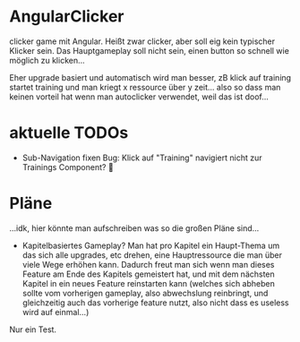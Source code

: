 # AngularClicker

clicker game mit Angular.
Heißt zwar clicker, aber soll eig kein typischer Klicker sein.
Das Hauptgameplay soll nicht sein, einen button so schnell wie möglich zu klicken...

Eher upgrade basiert und automatisch wird man besser, zB klick auf training startet training und man kriegt
x ressource über y zeit... also so dass man keinen vorteil hat wenn man autoclicker verwendet, weil das ist doof...


# aktuelle TODOs

- Sub-Navigation fixen
  Bug: Klick auf "Training" navigiert nicht zur Trainings Component? 🤔

# Pläne

...idk, hier könnte man aufschreiben was so die großen Pläne sind...
- Kapitelbasiertes Gameplay?
  Man hat pro Kapitel ein Haupt-Thema um das sich alle upgrades, etc drehen, eine Hauptressource die man über viele Wege erhöhen kann.
  Dadurch freut man sich wenn man dieses Feature am Ende des Kapitels gemeistert hat, und mit dem nächsten Kapitel in ein neues Feature reinstarten kann (welches sich abheben sollte vom vorherigen gameplay, also abwechslung reinbringt, und gleichzeitig auch das vorherige feature nutzt, also nicht dass es useless wird auf einmal...)

Nur ein Test.
